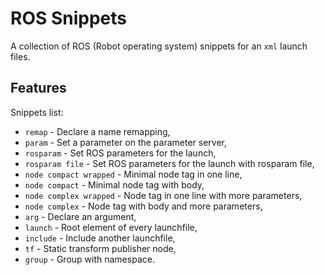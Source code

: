 # ROS Snippets

A collection of ROS (Robot operating system) snippets for an `xml` launch files.

## Features

Snippets list:

 * `remap` - Declare a name remapping,
 * `param` - Set a parameter on the parameter server,
 * `rosparam` - Set ROS parameters for the launch,
 * `rosparam file` - Set ROS parameters for the launch with rosparam file,
 * `node compact wrapped` - Minimal node tag in one line,
 * `node compact` - Minimal node tag with body,
 * `node complex wrapped` - Node tag in one line with more parameters,
 * `node complex` - Node tag with body and more parameters,
 * `arg` - Declare an argument,
 * `launch` - Root element of every launchfile,
 * `include` - Include another launchfile,
 * `tf` - Static transform publisher node,
 * `group` - Group with namespace.
